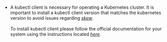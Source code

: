 * A kubectl client is necessary for operating a Kubernetes cluster. It is important to install a  kubectl client version that matches the kubernetes version to avoid issues regarding <a href="https://kubernetes.io/releases/version-skew-policy/"><em>skew</em></a>.
<br><br>
To install kubectl client please follow the official documentation for your system using the instructions located <a href="https://kubernetes.io/docs/tasks/tools/install-kubectl/"><em>here</em></a>.
